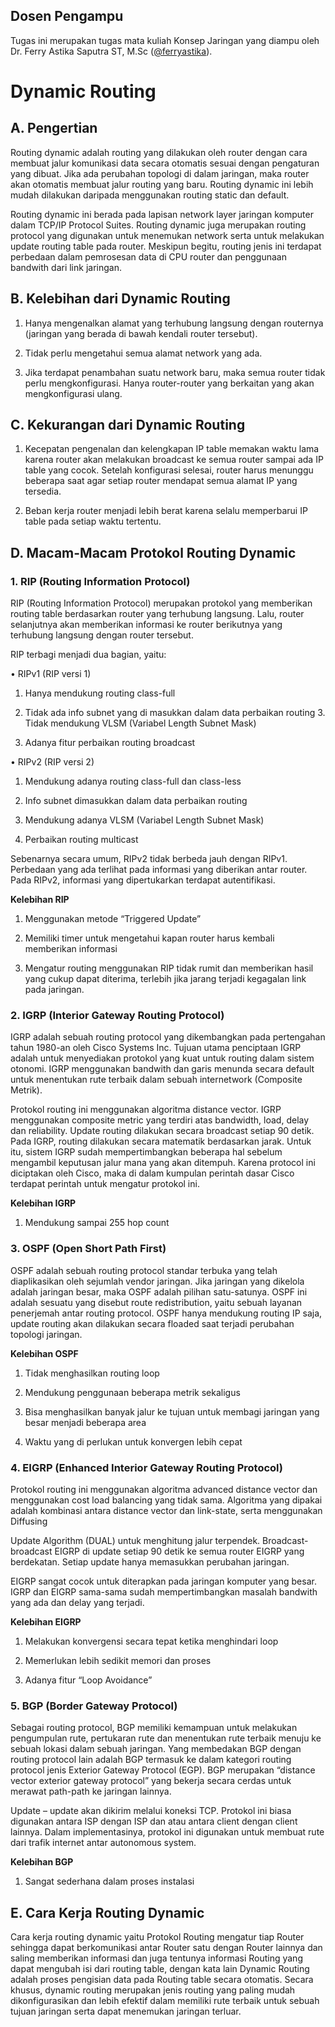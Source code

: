 ## Dosen Pengampu
Tugas ini merupakan tugas mata kuliah Konsep Jaringan yang diampu oleh Dr. Ferry Astika Saputra ST, M.Sc ([@ferryastika](https://github.com/ferryastika)).

# Dynamic Routing

## A. Pengertian
<p>Routing dynamic adalah routing yang dilakukan oleh router dengan cara membuat jalur  komunikasi data secara otomatis sesuai dengan pengaturan yang dibuat. Jika ada  perubahan topologi di dalam jaringan, maka router akan otomatis membuat jalur  routing yang baru. Routing dynamic ini lebih mudah dilakukan daripada menggunakan  routing static dan default. 

Routing dynamic ini berada pada lapisan network layer jaringan komputer dalam  TCP/IP Protocol Suites. Routing dynamic juga merupakan routing protocol yang  digunakan untuk menemukan network serta untuk melakukan update routing table pada  router. Meskipun begitu, routing jenis ini terdapat perbedaan dalam pemrosesan data di  CPU router dan penggunaan bandwith dari link jaringan. </p>

## B. Kelebihan dari Dynamic Routing
1. Hanya mengenalkan alamat yang terhubung langsung dengan routernya (jaringan  yang berada di bawah kendali router tersebut). 

2. Tidak perlu mengetahui semua alamat network yang ada. 

3. Jika terdapat penambahan suatu network baru, maka semua router tidak perlu  mengkonfigurasi. Hanya router-router yang berkaitan yang akan mengkonfigurasi  ulang. 

## C. Kekurangan dari Dynamic Routing
1. Kecepatan pengenalan dan kelengkapan IP table memakan waktu lama karena  router akan melakukan broadcast ke semua router sampai ada IP table yang cocok.  Setelah konfigurasi selesai, router harus menunggu beberapa saat agar setiap router  mendapat semua alamat IP yang tersedia.

2. Beban kerja router menjadi lebih berat karena selalu memperbarui IP table pada  setiap waktu tertentu. 

## D. Macam-Macam Protokol Routing Dynamic

### 1. RIP (Routing Information Protocol) 
<p>RIP (Routing Information Protocol) merupakan protokol yang memberikan routing  table berdasarkan router yang terhubung langsung. Lalu, router selanjutnya akan  memberikan informasi ke router berikutnya yang terhubung langsung dengan router  tersebut. </p>

RIP terbagi menjadi dua bagian, yaitu: 

• RIPv1 (RIP versi 1) 

1. Hanya mendukung routing class-full 

2. Tidak ada info subnet yang di masukkan dalam data perbaikan routing 3. Tidak mendukung VLSM (Variabel Length Subnet Mask) 

4. Adanya fitur perbaikan routing broadcast 

• RIPv2 (RIP versi 2) 

1. Mendukung adanya routing class-full dan class-less 

2. Info subnet dimasukkan dalam data perbaikan routing 

3. Mendukung adanya VLSM (Variabel Length Subnet Mask) 

4. Perbaikan routing multicast 

Sebenarnya secara umum, RIPv2 tidak berbeda jauh dengan RIPv1.  Perbedaan yang ada terlihat pada informasi yang diberikan antar router.  Pada RIPv2, informasi yang dipertukarkan terdapat autentifikasi. 

__Kelebihan RIP__ 

1. Menggunakan metode “Triggered Update” 

2. Memiliki timer untuk mengetahui kapan router harus kembali  memberikan informasi 

3. Mengatur routing menggunakan RIP tidak rumit dan memberikan hasil  yang cukup dapat diterima, terlebih jika jarang terjadi kegagalan link  pada jaringan.

### 2. IGRP (Interior Gateway Routing Protocol)
<p>IGRP adalah sebuah routing protocol yang dikembangkan pada pertengahan tahun  1980-an oleh Cisco Systems Inc. Tujuan utama penciptaan IGRP adalah untuk  menyediakan protokol yang kuat untuk routing dalam sistem otonomi. IGRP  menggunakan bandwith dan garis menunda secara default untuk menentukan rute  terbaik dalam sebuah internetwork (Composite Metrik). 

Protokol routing ini menggunakan algoritma distance vector. IGRP menggunakan  composite metric yang terdiri atas bandwidth, load, delay dan reliability. Update  routing dilakukan secara broadcast setiap 90 detik. Pada IGRP, routing dilakukan  secara matematik berdasarkan jarak. Untuk itu, sistem IGRP sudah  mempertimbangkan beberapa hal sebelum mengambil keputusan jalur mana yang  akan ditempuh. Karena protocol ini diciptakan oleh Cisco, maka di dalam kumpulan  perintah dasar Cisco terdapat perintah untuk mengatur protokol ini. </p>

__Kelebihan IGRP__

1. Mendukung sampai 255 hop count 

### 3. OSPF (Open Short Path First) 
<p>OSPF adalah sebuah routing protocol standar terbuka yang telah diaplikasikan oleh  sejumlah vendor jaringan. Jika jaringan yang dikelola adalah jaringan besar, maka  OSPF adalah pilihan satu-satunya. OSPF ini adalah sesuatu yang disebut route  redistribution, yaitu sebuah layanan penerjemah antar routing protocol. OSPF  hanya mendukung routing IP saja, update routing akan dilakukan secara floaded  saat terjadi perubahan topologi jaringan. </p>

__Kelebihan OSPF__
1. Tidak menghasilkan routing loop 

2. Mendukung penggunaan beberapa metrik sekaligus 

3. Bisa menghasilkan banyak jalur ke tujuan untuk membagi jaringan yang  besar menjadi beberapa area 

4. Waktu yang di perlukan untuk konvergen lebih cepat 

### 4. EIGRP (Enhanced Interior Gateway Routing Protocol) 
<p>Protokol routing ini menggunakan algoritma advanced distance vector dan  menggunakan cost load balancing yang tidak sama. Algoritma yang dipakai adalah  kombinasi antara distance vector dan link-state, serta menggunakan Diffusing 

Update Algorithm (DUAL) untuk menghitung jalur terpendek. Broadcast-broadcast  EIGRP di update setiap 90 detik ke semua router EIGRP yang berdekatan. Setiap  update hanya memasukkan perubahan jaringan. 

EIGRP sangat cocok untuk diterapkan pada jaringan komputer yang besar. IGRP  dan EIGRP sama-sama sudah mempertimbangkan masalah bandwith yang ada dan  delay yang terjadi. </p>

__Kelebihan EIGRP__
1. Melakukan konvergensi secara tepat ketika menghindari loop 

2. Memerlukan lebih sedikit memori dan proses 

3. Adanya fitur “Loop Avoidance” 

### 5. BGP (Border Gateway Protocol) 
<p>Sebagai routing protocol, BGP memiliki kemampuan untuk melakukan  pengumpulan rute, pertukaran rute dan menentukan rute terbaik menuju ke sebuah  lokasi dalam sebuah jaringan. Yang membedakan BGP dengan routing protocol lain  adalah BGP termasuk ke dalam kategori routing protocol jenis Exterior Gateway  Protocol (EGP). BGP merupakan “distance vector exterior gateway protocol” yang  bekerja secara cerdas untuk merawat path-path ke jaringan lainnya. 

Update – update akan dikirim melalui koneksi TCP. Protokol ini biasa digunakan  antara ISP dengan ISP dan atau antara client dengan client lainnya. Dalam  implementasinya, protokol ini digunakan untuk membuat rute dari trafik internet  antar autonomous system. </p>

__Kelebihan BGP__

1. Sangat sederhana dalam proses instalasi 

## E. Cara Kerja Routing Dynamic 
<p>Cara kerja routing dynamic yaitu Protokol Routing mengatur tiap Router sehingga  dapat berkomunikasi antar Router satu dengan Router lainnya dan saling memberikan  informasi dan juga tentunya informasi Routing yang dapat mengubah isi dari routing  table, dengan kata lain Dynamic Routing adalah proses pengisian data pada Routing  table secara otomatis. Secara khusus, dynamic routing merupakan jenis routing yang  paling mudah dikonfigurasikan dan lebih efektif dalam memiliki rute terbaik untuk  sebuah tujuan jaringan serta dapat menemukan jaringan terluar.</p>